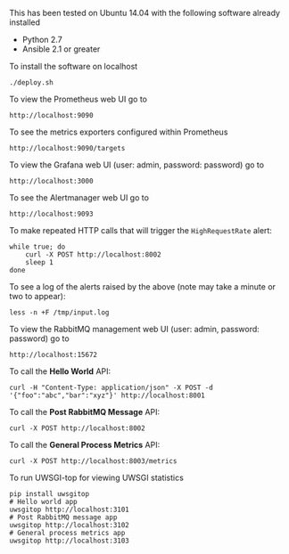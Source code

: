 This has been tested on Ubuntu 14.04 with the following software already installed

* Python 2.7
* Ansible 2.1 or greater

To install the software on localhost

    ./deploy.sh

To view the Prometheus web UI go to

    http://localhost:9090

To see the metrics exporters configured within Prometheus

    http://localhost:9090/targets

To view the Grafana web UI (user: admin, password: password) go to

    http://localhost:3000

To see the Alertmanager web UI go to

    http://localhost:9093

To make repeated HTTP calls that will trigger the `HighRequestRate` alert:

    while true; do
        curl -X POST http://localhost:8002
        sleep 1
    done

To see a log of the alerts raised by the above (note may take a minute or two to appear):

    less -n +F /tmp/input.log

To view the RabbitMQ management web UI (user: admin, password: password) go to

    http://localhost:15672
    
To call the **Hello World** API:

    curl -H "Content-Type: application/json" -X POST -d '{"foo":"abc","bar":"xyz"}' http://localhost:8001

To call the **Post RabbitMQ Message** API:

    curl -X POST http://localhost:8002

To call the **General Process Metrics** API:

    curl -X POST http://localhost:8003/metrics

To run UWSGI-top for viewing UWSGI statistics

    pip install uwsgitop
    # Hello world app
    uwsgitop http://localhost:3101
    # Post RabbitMQ message app
    uwsgitop http://localhost:3102
    # General process metrics app
    uwsgitop http://localhost:3103
